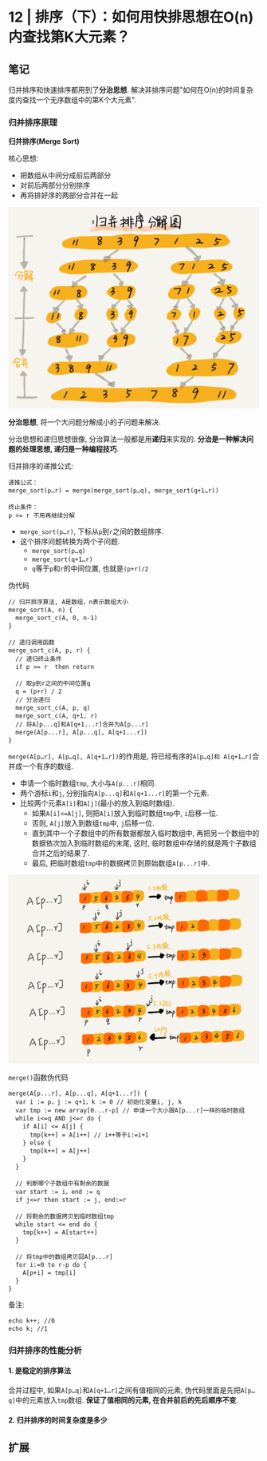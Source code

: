 # 12 | 排序（下）：如何用快排思想在O(n)内查找第K大元素？

## 笔记

归并排序和快速排序都用到了**分治思想**. 解决非排序问题"如何在O(n)的时间复杂度内查找一个无序数组中的第K个大元素".

### 归并排序原理

**归并排序(Merge Sort)**

核心思想:

* 把数组从中间分成前后两部分
* 对前后两部分分别排序
* 再将排好序的两部分合并在一起

![](./img/12_01.jpg)

**分治思想**, 将一个大问题分解成小的子问题来解决. 

分治思想和递归思想很像, 分治算法一般都是用**递归**来实现的. **分治是一种解决问题的处理思想, 递归是一种编程技巧**.

归并排序的递推公式:

```
递推公式：
merge_sort(p…r) = merge(merge_sort(p…q), merge_sort(q+1…r))

终止条件：
p >= r 不用再继续分解
```

* `merge_sort(p…r)`, 下标从`p`到`r`之间的数组排序.
* 这个排序问题转换为两个子问题.
	* `merge_sort(p…q)`
	* `merge_sort(q+1…r)`
	* `q`等于`p`和`r`的中间位置, 也就是`(p+r)/2`

伪代码

```
// 归并排序算法, A是数组，n表示数组大小
merge_sort(A, n) {
  merge_sort_c(A, 0, n-1)
}

// 递归调用函数
merge_sort_c(A, p, r) {
  // 递归终止条件
  if p >= r  then return

  // 取p到r之间的中间位置q
  q = (p+r) / 2
  // 分治递归
  merge_sort_c(A, p, q)
  merge_sort_c(A, q+1, r)
  // 将A[p...q]和A[q+1...r]合并为A[p...r]
  merge(A[p...r], A[p...q], A[q+1...r])
}
```

`merge(A[p…r], A[p…q], A[q+1…r])`的作用是, 将已经有序的`A[p…q]和 A[q+1…r]`合并成一个有序的数组.

* 申请一个临时数组`tmp`, 大小与`A[p...r]`相同. 
* 两个游标`i`和`j`, 分别指向`A[p...q]`和`A[q+1...r]`的第一个元素.
* 比较两个元素`A[i]`和`A[j]`(最小的放入到临时数组).
	* 如果`A[i]<=A[j]`, 则把`A[i]`放入到临时数组`tmp`中, `i`后移一位.
	* 否则, `A[j]`放入到数组`tmp`中, `j`后移一位.
	* 直到其中一个子数组中的所有数据都放入临时数组中, 再把另一个数组中的数据依次加入到临时数组的末尾, 这时, 临时数组中存储的就是两个子数组合并之后的结果了. 
	* 最后, 把临时数组`tmp`中的数据拷贝到原始数组`A[p...r]`中.

![](./img/12_02.jpg)

`merge()`函数伪代码

```
merge(A[p...r], A[p...q], A[q+1...r]) {
  var i := p，j := q+1，k := 0 // 初始化变量i, j, k
  var tmp := new array[0...r-p] // 申请一个大小跟A[p...r]一样的临时数组
  while i<=q AND j<=r do {
    if A[i] <= A[j] {
      tmp[k++] = A[i++] // i++等于i:=i+1
    } else {
      tmp[k++] = A[j++]
    }
  }
  
  // 判断哪个子数组中有剩余的数据
  var start := i，end := q
  if j<=r then start := j, end:=r
  
  // 将剩余的数据拷贝到临时数组tmp
  while start <= end do {
    tmp[k++] = A[start++]
  }
  
  // 将tmp中的数组拷贝回A[p...r]
  for i:=0 to r-p do {
    A[p+i] = tmp[i]
  }
}
```

备注:

```
echo k++; //0
echo k; //1
```

### 归并排序的性能分析

#### 1. 是稳定的排序算法

合并过程中, 如果`A[p…q]`和`A[q+1…r]`之间有值相同的元素, 伪代码里面是先把`A[p…q]`中的元素放入`tmp`数组. **保证了值相同的元素, 在合并前后的先后顺序不变**.

#### 2. 归并排序的时间复杂度是多少

## 扩展